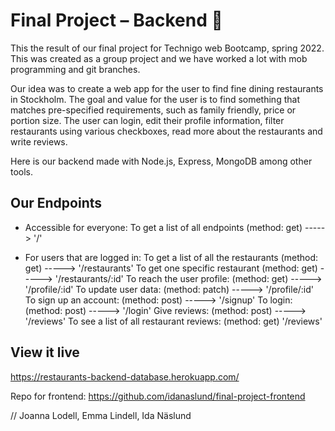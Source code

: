 # Final Project – Backend 🥘

This the result of our final project for Technigo web Bootcamp, spring 2022. This was created as a group project and we have worked a lot with mob programming and git branches.

Our idea was to create a web app for the user to find fine dining restaurants in Stockholm. The goal and value for the user is to find something that matches pre-specified requirements, such as family friendly, price or portion size. The user can login, edit their profile information, filter restaurants using various checkboxes, read more about the restaurants and write reviews.

Here is our backend made with Node.js, Express, MongoDB among other tools.

## Our Endpoints

- Accessible for everyone:
  To get a list of all endpoints (method: get) -----> '/'

- For users that are logged in:
  To get a list of all the restaurants (method: get) -----> '/restaurants'
  To get one specific restaurant (method: get) -----> '/restaurants/:id'
  To reach the user profile: (method: get) -----> '/profile/:id'
  To update user data: (method: patch) -----> '/profile/:id'
  To sign up an account: (method: post) -----> '/signup'
  To login: (method: post) -----> '/login'
  Give reviews: (method: post) -----> '/reviews'
  To see a list of all restaurant reviews: (method: get) '/reviews'

## View it live

https://restaurants-backend-database.herokuapp.com/

Repo for frontend: https://github.com/idanaslund/final-project-frontend

// Joanna Lodell, Emma Lindell, Ida Näslund
